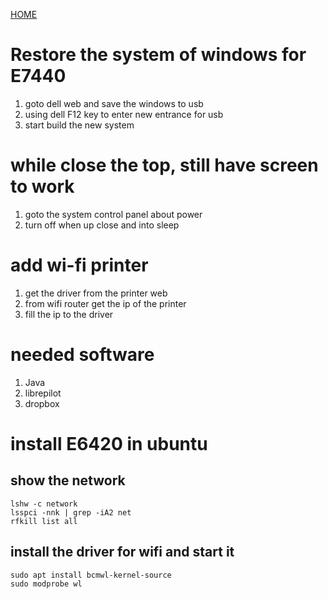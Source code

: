 [HOME](../README.md)
# Restore the system of windows for E7440
1. goto dell web and save the windows to usb
2. using dell F12 key to enter new entrance for usb
3. start build the new system

# while close the top, still have screen to work
1. goto the system control panel about power
2. turn off when up close and into sleep

# add wi-fi printer
1. get the driver from the printer web
2. from wifi router get the ip of the printer
3. fill the ip to the driver

# needed software
1. Java
2. librepilot
3. dropbox

# install E6420 in ubuntu
## show the network
```
lshw -c network
lsspci -nnk | grep -iA2 net
rfkill list all
```
## install the driver for wifi and start it
```
sudo apt install bcmwl-kernel-source
sudo modprobe wl
```

